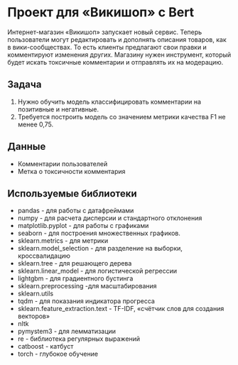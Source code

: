 # Проект для «Викишоп» с Bert

Интернет-магазин «Викишоп» запускает новый сервис. Теперь пользователи могут редактировать и дополнять описания товаров, как в вики-сообществах. То есть клиенты предлагают свои правки и комментируют изменения других. Магазину нужен инструмент, который будет искать токсичные комментарии и отправлять их на модерацию.

## Задача
1. Нужно обучить модель классифицировать комментарии на позитивные и негативные.
2. Требуется построить модель со значением метрики качества F1 не менее 0,75.

## Данные
 - Комментарии пользователей
 - Метка о токсичности комментария

## Используемые библиотеки
 - pandas - для работы с датафреймами
 - numpy - для расчета дисперсии и стандартного отклонения
 - matplotlib.pyplot - для работы с графиками
 - seaborn - для построения множественных графиков.
 - sklearn.metrics - для метрики
 - sklearn.model_selection - для разделение на выборки, кроссвалидацию 
 - sklearn.tree - для решающего дерева
 - sklearn.linear_model - для логистической регрессии
 - lightgbm - для градиентного бустинга
 - sklearn.preprocessing -для масштабирования
 - sklearn.utils
 - tqdm - для показания индикатора прогресса
 - sklearn.feature_extraction.text - TF-IDF, «счётчик слов для создания векторов»
 - nltk
 - pymystem3 - для лемматизации
 - re - библиотека регулярных выражений
 - catboost - катбуст
 - torch - глубокое обучение
